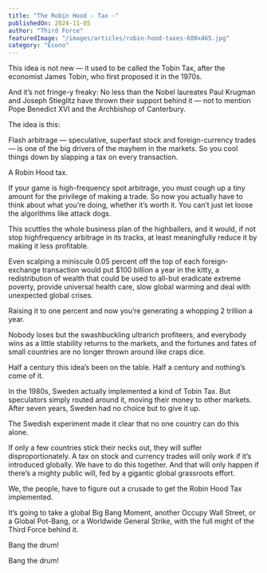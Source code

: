 ```yaml
---
title: "The Robin Hood - Tax -"
publishedOn: 2024-11-05
author: "Third Force"
featuredImage: "/images/articles/robin-hood-taxes-600x465.jpg"
category: "Econo"
---
```


This idea is not new — it used to be called the Tobin Tax, after the economist James Tobin, who first proposed it in the 1970s.

And it’s not fringe-y freaky: No less than the Nobel laureates Paul Krugman and Joseph Stieglitz have thrown their support behind it — not to mention Pope Benedict XVI and the Archbishop of Canterbury.

The idea is this:

Flash arbitrage — speculative, superfast stock and foreign-currency trades — is one of the big drivers of the mayhem in the markets. So you cool things down by slapping a tax on every transaction.

A Robin Hood tax.

If your game is high-frequency spot arbitrage, you must cough up a tiny amount for the privilege of making a trade. So now you actually have to think about what you’re doing, whether it’s worth it. You can’t just let loose the algorithms like attack dogs.

This scuttles the whole business plan of the highballers, and it would, if not stop highfrequency arbitrage in its tracks, at least meaningfully reduce it by making it less profitable.

Even scalping a miniscule 0.05 percent off the top of each foreign-exchange transaction would put $100 billion a year in the kitty, a redistribution of wealth that could be used to all-but eradicate extreme poverty, provide universal health care, slow global warming and deal with unexpected global crises.

Raising it to one percent and now you’re generating a whopping 2 trillion a year.

Nobody loses but the swashbuckling ultrarich profiteers, and everybody wins as a little stability returns to the markets, and the fortunes and fates of small countries are no longer thrown around like craps dice.

Half a century this idea’s been on the table. Half a century and nothing’s come of it.

In the 1980s, Sweden actually implemented a kind of Tobin Tax. But speculators simply routed around it, moving their money to other markets. After seven years, Sweden had no choice but to give it up.

The Swedish experiment made it clear that no one country can do this alone.

If only a few countries stick their necks out, they will suffer disproportionately. A tax on stock and currency trades will only work if it’s introduced globally. We have to do this together. And that will only happen if there’s a mighty public will, fed by a gigantic global grassroots effort.

We, the people, have to figure out a crusade to get the Robin Hood Tax implemented.

It’s going to take a global Big Bang Moment, another Occupy Wall Street, or a Global Pot-Bang, or a Worldwide General Strike, with the full might of the Third Force behind it.

Bang the drum!

Bang the drum!
